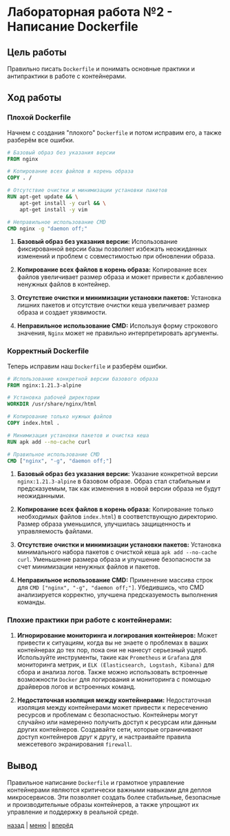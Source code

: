 # Лабораторная работа №2 - Написание Dockerfile 

## Цель работы

Правильно писать `Dockerfile` и понимать основные практики и антипрактики в работе с контейнерами.

## Ход работы

### Плохой Dockerfile

Начнем с создания "плохого" `Dockerfile` и потом исправим его, а также разберём все ошибки.

```dockerfile
# Базовый образ без указания версии
FROM nginx

# Копирование всех файлов в корень образа
COPY . /

# Отсутствие очистки и минимизации установки пакетов
RUN apt-get update && \
    apt-get install -y curl && \
    apt-get install -y vim

# Неправильное использование CMD
CMD nginx -g "daemon off;"
```


1. **Базовый образ без указания версии:** Использование фиксированной версии базы позволяет избежать неожиданных 
изменений и проблем с совместимостью при обновлении образа.

2. **Копирование всех файлов в корень образа:** Копирование всех файлов увеличивает размер образа и может привести к 
добавлению ненужных файлов в контейнер.

3. **Отсутствие очистки и минимизации установки пакетов:** Установка лишних пакетов и отсутствие очистки кеша 
увеличивает размер образа и создает уязвимости.
   
4. **Неправильное использование CMD:** Используя форму строкового значения, `Nginx` может не правильно интерпретировать 
аргументы.

### Корректный Dockerfile

Теперь исправим наш `Dockerfile` и разберём ошибки.

```dockerfile
# Использование конкретной версии базового образа
FROM nginx:1.21.3-alpine

# Установка рабочей директории
WORKDIR /usr/share/nginx/html

# Копирование только нужных файлов
COPY index.html .

# Минимизация установки пакетов и очистка кеша
RUN apk add --no-cache curl

# Правильное использование CMD
CMD ["nginx", "-g", "daemon off;"]
```

1. **Базовый образ без указания версии:** Указание конкретной версии `nginx:1.21.3-alpine` в базовом образе. 
Образ стал стабильным и предсказуемым, так как изменения в новой версии образа не будут неожиданными.

2. **Копирование всех файлов в корень образа:** Копирование только необходимых файлов `index.html`) в соответствующую 
директорию. Размер образа уменьшился, улучшилась защищенность и управляемость файлами.

3. **Отсутствие очистки и минимизации установки пакетов:** Установка минимального набора пакетов с очисткой кеша 
`apk add --no-cache curl`. Уменьшение размера образа и улучшение безопасности за счет минимизации ненужных файлов 
и пакетов.

4. **Неправильное использование CMD:** Применение массива строк для `CMD ["nginx", "-g", "daemon off;"]`. 
Убедившись, что CMD анализируется корректно, улучшена предсказуемость выполнения команды.

### Плохие практики при работе с контейнерами:

1. **Игнорирование мониторинга и логирования контейнеров:** Может привести к ситуациям, когда вы не знаете о проблемах 
в ваших контейнерах до тех пор, пока они не нанесут серьезный ущерб. Используйте инструменты, такие как `Prometheus` 
и `Grafana` для мониторинга метрик, и `ELK (Elasticsearch, Logstash, Kibana)` для сбора и анализа логов. Также можно 
использовать встроенные возможности `Docker` для логирования и мониторинга с помощью драйверов логов и встроенных команд.

2. **Недостаточная изоляция между контейнерами:** Недостаточная изоляция между контейнерами может привести к пересечению 
ресурсов и проблемам с безопасностью. Контейнеры могут случайно или намеренно получить доступ к ресурсам или данным 
других контейнеров. Создавайте сети, которые ограничивают доступ контейнеров друг к другу, и настраивайте правила 
межсетевого экранирования `firewall`.

## Вывод

Правильное написание `Dockerfile` и грамотное управление контейнерами являются критически важными навыками для 
деплоя микросервисов. Эти позволяет создать более стабильные, безопасные и производительные образы контейнеров, а 
также упрощают их управление и поддержку в реальной среде.

[назад](../DOCKER.md) | [меню](../../README.md) | [вперёд](../lab_2*/REPORT.md)
